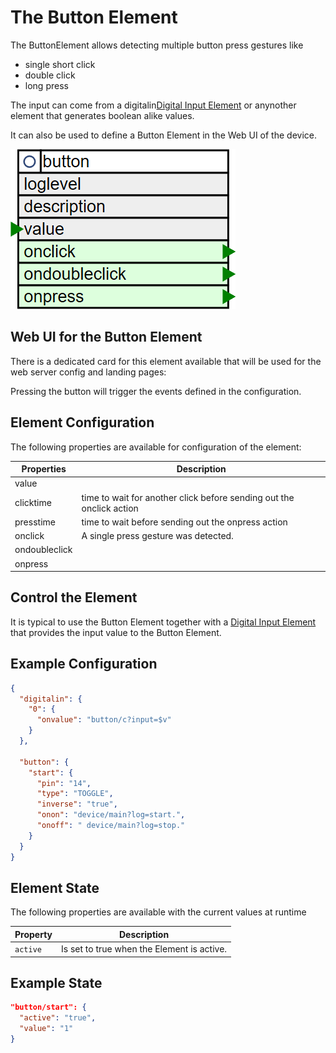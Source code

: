 # The Button Element

The ButtonElement allows detecting multiple button press gestures like
* single short click
* double click
* long press

The input can come from a digitalin[Digital Input Element](/elements/digitalin) or anynother element that generates boolean alike values.

It can also be used to define a Button Element in the Web UI of the device.

![Button Properties and Actions](elements/buttonapi.png)

## Web UI for the Button Element

There is a dedicated card for this element available that will be used for the web server config and landing pages:

<!-- ![Button UI](elements/buttonui.png) -->

Pressing the button will trigger the events defined in the configuration.

## Element Configuration

The following properties are available for configuration of the element:

| Properties    | Description                                                          |
| ------------- | -------------------------------------------------------------------- |
| value         |                                                                      |
| clicktime     | time to wait for another click before sending out the onclick action |
| presstime     | time to wait before sending out the onpress action                   |
| onclick       | A single press gesture was detected.                                 |
| ondoubleclick |                                                                      |
| onpress       |                                                                      |

## Control the Element

It is typical to use the Button Element together with a [Digital Input Element](/elements/digitalin)
that provides the input value to the Button Element.

## Example Configuration

```JSON
{
  "digitalin": {
    "0": {
      "onvalue": "button/c?input=$v"
    }
  },

  "button": {
    "start": {
      "pin": "14",
      "type": "TOGGLE",
      "inverse": "true",
      "onon": "device/main?log=start.",
      "onoff": " device/main?log=stop."
    }
  }
}
```

<!-- The Button Element can also be used without a physical input signal by using the Web UI only.

| Action | Description                                                |
| ------ | ---------------------------------------------------------- |
| input  | Receiving this action sets the input level to high or low. |
-->


## Element State

The following properties are available with the current values at runtime

| Property | Description                                |
| -------- | ------------------------------------------ |
| `active` | Is set to true when the Element is active. |


## Example State

```JSON
"button/start": {
  "active": "true",
  "value": "1"
}
```